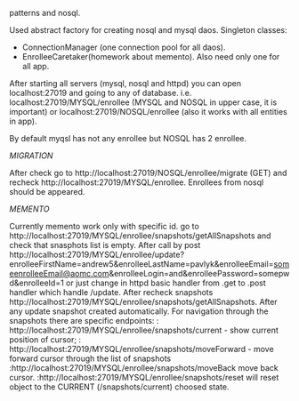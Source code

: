 patterns and nosql.

Used abstract factory for creating nosql and mysql daos.
Singleton classes: 
- ConnectionManager (one connection pool for all daos).
- EnrolleeCaretaker(homework about memento). Also need only one for all app.

After starting all servers (mysql, nosql and httpd) you can open localhost:27019 and going to any of database.
i.e. localhost:27019/MYSQL/enrollee (MYSQL and NOSQL in upper case, it is important) or localhost:27019/NOSQL/enrollee (also it works with all entities in app).

By default myqsl has not any enrollee but NOSQL has 2 enrollee. 


*MIGRATION*

After check go to http://localhost:27019/NOSQL/enrollee/migrate (GET) and recheck http://localhost:27019/MYSQL/enrollee. Enrollees from nosql should be appeared.


*MEMENTO*

Currently memento work only with specific id. 
go to http://localhost:27019/MYSQL/enrollee/snapshots/getAllSnapshots and check that snasphots list is empty.
After call by post http://localhost:27019/MYSQL/enrollee/update?enrolleeFirstName=andrew5&enrolleeLastName=pavlyk&enrolleeEmail=someenrolleeEmail@aomc.com&enrolleeLogin=and&enrolleePassword=somepwd&enrolleeId=1
or just change in httpd basic handler from .get to .post handler which handle /update.
After recheck snapshots http://localhost:27019/MYSQL/enrollee/snapshots/getAllSnapshots. After any update snapshot created automatically. For navigation through the snapshots there are specific endpoints:
: http://localhost:27019/MYSQL/enrollee/snapshots/current - show current position of cursor;
: http://localhost:27019/MYSQL/enrollee/snapshots/moveForward - move forward cursor through the list of snapshots
:http://localhost:27019/MYSQL/enrollee/snapshots/moveBack move back cursor.
:http://localhost:27019/MYSQL/enrollee/snapshots/reset will reset object to the CURRENT (/snapshots/current) choosed state.